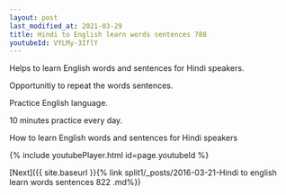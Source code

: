 ```yaml
---
layout: post
last_modified_at: 2021-03-29
title: Hindi to English learn words sentences 788 
youtubeId: VYLMy-3IflY
---
```

 
 
Helps to learn English words and sentences for Hindi speakers.

Opportunitiy to repeat the words sentences. 

Practice English language. 
 
10 minutes practice every day. 
 
How to learn English words and sentences for Hindi speakers 
 
{% include youtubePlayer.html id=page.youtubeId %}
 
 
[Next]({{ site.baseurl }}{% link  split1/_posts/2016-03-21-Hindi to english learn words sentences 822 .md%})
 
